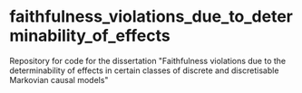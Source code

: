 # faithfulness_violations_due_to_determinability_of_effects
Repository for code for the dissertation "Faithfulness violations due to the determinability of effects in certain classes of discrete and discretisable Markovian causal models"
